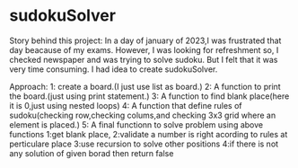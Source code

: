 # sudokuSolver

Story behind this project:
    In a day of january of 2023,I was frustrated that day beacause of my exams.
    However, I was looking for refreshment so, I checked newspaper and was trying to solve sudoku.
    But I felt that it was very time consuming. I had idea to create sudokuSolver.
    
Approach:
    1:  create a board.(I just use list as board.)
    2:  A function to print the board.(just using print statement.)
    3:  A function to find blank place(here it is 0,just using nested loops)
    4:  A function that define rules of sudoku(checking row,checking colums,and checking 3x3 grid where an element is placed.)
    5:  A final functionn to solve problem using above functions
            1:get blank place, 
            2:validate a number is right acording to rules at perticulare place
            3:use recursion to solve other positions
            4:if there is not any solution of given borad then return false
            
